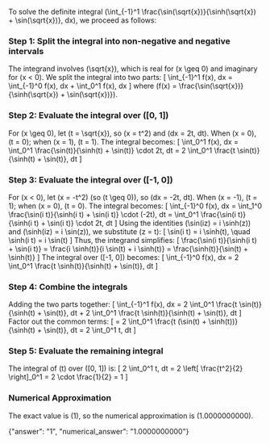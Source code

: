 

To solve the definite integral \(\int_{-1}^1 \frac{\sin(\sqrt{x})}{\sinh(\sqrt{x}) + \sin(\sqrt{x})}\, dx\), we proceed as follows:

### Step 1: Split the integral into non-negative and negative intervals
The integrand involves \(\sqrt{x}\), which is real for \(x \geq 0\) and imaginary for \(x < 0\). We split the integral into two parts:
\[
\int_{-1}^1 f(x)\, dx = \int_{-1}^0 f(x)\, dx + \int_0^1 f(x)\, dx
\]
where \(f(x) = \frac{\sin(\sqrt{x})}{\sinh(\sqrt{x}) + \sin(\sqrt{x})}\).

### Step 2: Evaluate the integral over \([0, 1]\)
For \(x \geq 0\), let \(t = \sqrt{x}\), so \(x = t^2\) and \(dx = 2t\, dt\). When \(x = 0\), \(t = 0\); when \(x = 1\), \(t = 1\). The integral becomes:
\[
\int_0^1 f(x)\, dx = \int_0^1 \frac{\sin(t)}{\sinh(t) + \sin(t)} \cdot 2t\, dt = 2 \int_0^1 \frac{t \sin(t)}{\sinh(t) + \sin(t)}\, dt
\]

### Step 3: Evaluate the integral over \([-1, 0]\)
For \(x < 0\), let \(x = -t^2\) (so \(t \geq 0\)), so \(dx = -2t\, dt\). When \(x = -1\), \(t = 1\); when \(x = 0\), \(t = 0\). The integral becomes:
\[
\int_{-1}^0 f(x)\, dx = \int_1^0 \frac{\sin(i t)}{\sinh(i t) + \sin(i t)} \cdot (-2t)\, dt = \int_0^1 \frac{\sin(i t)}{\sinh(i t) + \sin(i t)} \cdot 2t\, dt
\]
Using the identities \(\sin(iz) = i \sinh(z)\) and \(\sinh(iz) = i \sin(z)\), we substitute \(z = t\):
\[
\sin(i t) = i \sinh(t), \quad \sinh(i t) = i \sin(t)
\]
Thus, the integrand simplifies:
\[
\frac{\sin(i t)}{\sinh(i t) + \sin(i t)} = \frac{i \sinh(t)}{i \sin(t) + i \sinh(t)} = \frac{\sinh(t)}{\sin(t) + \sinh(t)}
\]
The integral over \([-1, 0]\) becomes:
\[
\int_{-1}^0 f(x)\, dx = 2 \int_0^1 \frac{t \sinh(t)}{\sinh(t) + \sin(t)}\, dt
\]

### Step 4: Combine the integrals
Adding the two parts together:
\[
\int_{-1}^1 f(x)\, dx = 2 \int_0^1 \frac{t \sin(t)}{\sinh(t) + \sin(t)}\, dt + 2 \int_0^1 \frac{t \sinh(t)}{\sinh(t) + \sin(t)}\, dt
\]
Factor out the common terms:
\[
= 2 \int_0^1 \frac{t (\sin(t) + \sinh(t))}{\sinh(t) + \sin(t)}\, dt = 2 \int_0^1 t\, dt
\]

### Step 5: Evaluate the remaining integral
The integral of \(t\) over \([0, 1]\) is:
\[
2 \int_0^1 t\, dt = 2 \left[ \frac{t^2}{2} \right]_0^1 = 2 \cdot \frac{1}{2} = 1
\]

### Numerical Approximation
The exact value is \(1\), so the numerical approximation is \(1.0000000000\).

{"answer": "1", "numerical_answer": "1.0000000000"}